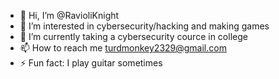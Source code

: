 - 👋 Hi, I’m @RavioliKnight
- 👀 I’m interested in cybersecurity/hacking and making games
- 🌱 I’m currently taking a cybersecurity cource in college
- 📫 How to reach me turdmonkey2329@gmail.com
- ⚡ Fun fact: I play guitar sometimes

<!---
RavioliKnight/RavioliKnight is a ✨ special ✨ repository because its `README.md` (this file) appears on your GitHub profile.
You can click the Preview link to take a look at your changes.
--->
